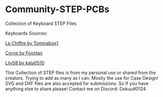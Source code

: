 # Community-STEP-PCBs
Collection of Keyboard STEP Files 

Keyboards Sources:

[Le Chiffre by Tominabox1](https://github.com/tominabox1/Le-Chiffre-Keyboard)

[Corne by Foostan](https://github.com/foostan/crkbd)

[Lily58 by kata0510](https://github.com/kata0510/Lily58)

This Collection of STEP files is from my personal use or shared from the creators. Trying to add as many as I can. 
Mostly the use for Case Design! SVG and DXF files are also accepted for submissions. 
So If you have anything else to share please! Contact me on Discord: Dokuu#0124
